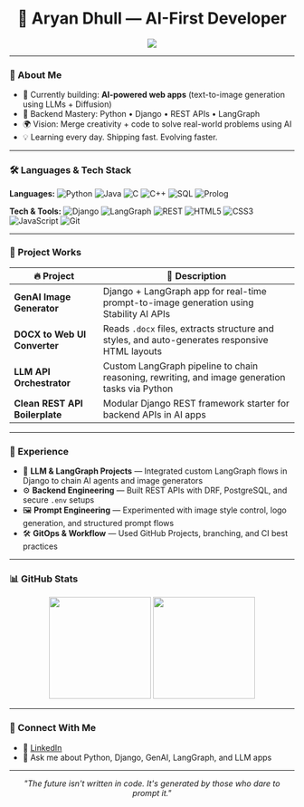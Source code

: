 <h1 align="center">🚀 Aryan Dhull — AI-First Developer</h1>

<p align="center">
  <img src="https://readme-typing-svg.demolab.com/?lines=GenAI%20Engineer;LangGraph%20+%20LLM%20Orchestrator;Full-Stack%20Django%20Developer;Backend%20Specialist%20with%20REST%20+%20LLMs;Lifelong%20Learner%20%F0%9F%9A%80&center=true&width=1000&height=45&color=0EE6D9&vCenter=true" />
</p>

---

### 🧠 About Me

- 🔭 Currently building: **AI-powered web apps** (text-to-image generation using LLMs + Diffusion)
- 🧱 Backend Mastery: Python • Django • REST APIs • LangGraph
- 🌍 Vision: Merge creativity + code to solve real-world problems using AI
- 💡 Learning every day. Shipping fast. Evolving faster.

---

### 🛠️ Languages & Tech Stack

**Languages:**
![Python](https://img.shields.io/badge/-Python-181717?style=flat-square&logo=python)
![Java](https://img.shields.io/badge/-Java-181717?style=flat-square&logo=java)
![C](https://img.shields.io/badge/-C-181717?style=flat-square&logo=c)
![C++](https://img.shields.io/badge/-C++-181717?style=flat-square&logo=c%2B%2B)
![SQL](https://img.shields.io/badge/-SQL-181717?style=flat-square&logo=mysql)
![Prolog](https://img.shields.io/badge/-Prolog-181717?style=flat-square&logo=prolog)

**Tech & Tools:**
![Django](https://img.shields.io/badge/-Django-092E20?style=flat-square&logo=django)
![LangGraph](https://img.shields.io/badge/-LangGraph-101010?style=flat-square&logo=data:image/svg+xml;base64,...custom)
![REST](https://img.shields.io/badge/-REST%20API-181717?style=flat-square)
![HTML5](https://img.shields.io/badge/-HTML5-E34F26?style=flat-square&logo=html5)
![CSS3](https://img.shields.io/badge/-CSS3-1572B6?style=flat-square&logo=css3)
![JavaScript](https://img.shields.io/badge/-JavaScript-F7DF1E?style=flat-square&logo=javascript)
![Git](https://img.shields.io/badge/-Git-F05032?style=flat-square&logo=git)

---

### 🚧 Project Works

| 🔥 Project | 🚀 Description |
|-----------|----------------|
| **GenAI Image Generator** | Django + LangGraph app for real-time prompt-to-image generation using Stability AI APIs |
| **DOCX to Web UI Converter** | Reads `.docx` files, extracts structure and styles, and auto-generates responsive HTML layouts |
| **LLM API Orchestrator** | Custom LangGraph pipeline to chain reasoning, rewriting, and image generation tasks via Python |
| **Clean REST API Boilerplate** | Modular Django REST framework starter for backend APIs in AI apps |

---

### 🧪 Experience

- 🧠 **LLM & LangGraph Projects** — Integrated custom LangGraph flows in Django to chain AI agents and image generators
- ⚙️ **Backend Engineering** — Built REST APIs with DRF, PostgreSQL, and secure `.env` setups
- 🖼️ **Prompt Engineering** — Experimented with image style control, logo generation, and structured prompt flows
- 🛠️ **GitOps & Workflow** — Used GitHub Projects, branching, and CI best practices

---

### 📊 GitHub Stats

<p align="center">
  <img src="https://github-readme-stats.vercel.app/api?username=aryan-dhull&show_icons=true&theme=tokyonight&count_private=true" height="180" />
  <img src="https://github-readme-stats.vercel.app/api/top-langs/?username=aryan-dhull&layout=compact&theme=tokyonight" height="180" />
</p>

---

### 🤖 Connect With Me

- 💬 [LinkedIn](https://www.linkedin.com/in/aryan-dhull-6aa214229/)
- 🧪 Ask me about Python, Django, GenAI, LangGraph, and LLM apps

---

<p align="center"><i>"The future isn't written in code. It's generated by those who dare to prompt it."</i></p>
